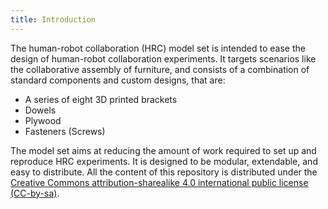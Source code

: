 ```yaml
---
title: Introduction
---
```


The human-robot collaboration (HRC) model set is intended to ease the design of human-robot collaboration experiments.
It targets scenarios like the collaborative assembly of furniture, and consists of a combination of standard components and custom designs, that are:

 * A series of eight 3D printed brackets
 * Dowels
 * Plywood
 * Fasteners (Screws)

The model set aims at reducing the amount of work required to set up and reproduce HRC experiments.
It is designed to be modular, extendable, and easy to distribute. All the content of this repository is distributed under the [Creative Commons attribution-sharealike 4.0 international public license (CC-by-sa)](https://creativecommons.org/licenses/by-sa/4.0/legalcode).
